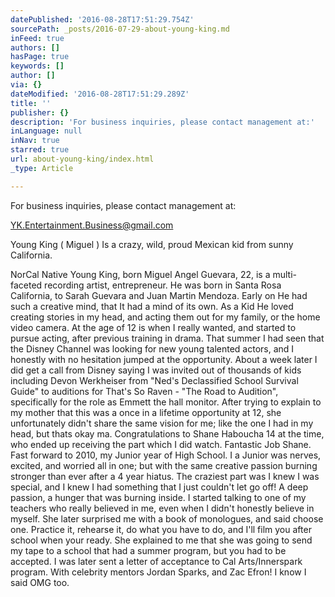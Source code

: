 ```yaml
---
datePublished: '2016-08-28T17:51:29.754Z'
sourcePath: _posts/2016-07-29-about-young-king.md
inFeed: true
authors: []
hasPage: true
keywords: []
author: []
via: {}
dateModified: '2016-08-28T17:51:29.289Z'
title: ''
publisher: {}
description: 'For business inquiries, please contact management at:'
inLanguage: null
inNav: true
starred: true
url: about-young-king/index.html
_type: Article

---
```

For business inquiries, please contact management at:

YK.Entertainment.Business@gmail.com

Young King ( Miguel ) Is a crazy, wild, proud Mexican kid from sunny California.

NorCal Native Young King, born Miguel Angel Guevara, 22, is a multi-faceted recording artist, entrepreneur. He was born in Santa Rosa California, to Sarah Guevara and Juan Martin Mendoza. Early on He had such a creative mind, that It had a mind of its own. As a Kid He loved creating stories in my head, and acting them out for my family, or the home video camera. At the age of 12 is when I really wanted, and started to pursue acting, after previous training in drama. That summer I had seen that the Disney Channel was looking for new young talented actors, and I honestly with no hesitation jumped at the opportunity. About a week later I did get a call from Disney saying I was invited out of thousands of kids including Devon Werkheiser from "Ned's Declassified School Survival Guide" to auditions for That's So Raven - "The Road to Audition", specifically for the role as Emmett the hall monitor. After trying to explain to my mother that this was a once in a lifetime opportunity at 12, she unfortunately didn't share the same vision for me; like the one I had in my head, but thats okay ma. Congratulations to Shane Haboucha 14 at the time, who ended up receiving the part which I did watch. Fantastic Job Shane. Fast forward to 2010, my Junior year of High School. I a Junior was nerves, excited, and worried all in one; but with the same creative passion burning stronger than ever after a 4 year hiatus. The craziest part was I knew I was special, and I knew I had something that I just couldn't let go off! A deep passion, a hunger that was burning inside. I started talking to one of my teachers who really believed in me, even when I didn't honestly believe in myself. She later surprised me with a book of monologues, and said choose one. Practice it, rehearse it, do what you have to do, and I'll film you after school when your ready. She explained to me that she was going to send my tape to a school that had a summer program, but you had to be accepted. I was later sent a letter of acceptance to Cal Arts/Innerspark program. With celebrity mentors Jordan Sparks, and Zac Efron! I know I said OMG too.